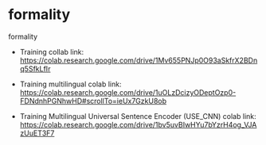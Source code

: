 # formality
formality

- Training collab link: https://colab.research.google.com/drive/1Mv655PNJp0O93aSkfrX2BDnq5SfkLfIr

- Training multilingual colab link: https://colab.research.google.com/drive/1uOLzDcizyODeptOzp0-FDNdnhPGNhwHD#scrollTo=ieUx7GzkU8ob

- Training Multilingual Universal Sentence Encoder (USE_CNN) colab link: https://colab.research.google.com/drive/1bv5uvBIwHYu7bYzrH4og_VJAzUuET3F7
